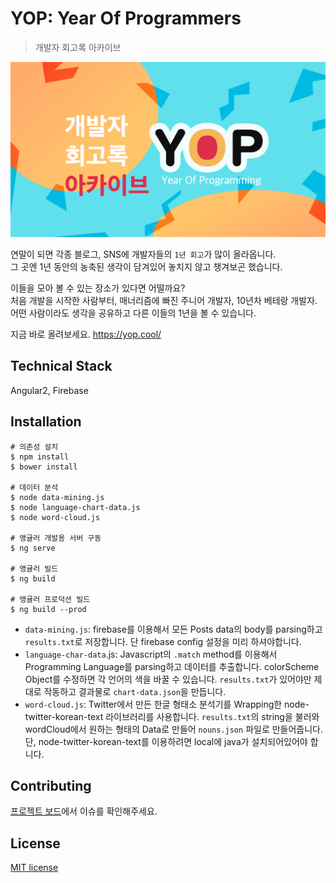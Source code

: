 # YOP: Year Of Programmers
> 개발자 회고록 아카이브

![](./src/assets/img/share.png) </br>

연말이 되면 각종 블로그, SNS에 개발자들의 `1년 회고`가 많이 올라옵니다.</br>
그 곳엔 1년 동안의 농축된 생각이 담겨있어 놓치지 않고 챙겨보곤 했습니다.</br>

이들을 모아 볼 수 있는 장소가 있다면 어떨까요?</br>
처음 개발을 시작한 사람부터, 매너리즘에 빠진 주니어 개발자, 10년차 베테랑 개발자.</br>
어떤 사람이라도 생각을 공유하고 다른 이들의 1년을 볼 수 있습니다.</br>

지금 바로 올려보세요.
https://yop.cool/


## Technical Stack
Angular2, Firebase


## Installation

```shell
# 의존성 설치
$ npm install
$ bower install

# 데이터 분석
$ node data-mining.js
$ node language-chart-data.js
$ node word-cloud.js

# 앵귤러 개발용 서버 구동
$ ng serve

# 앵귤러 빌드
$ ng build

# 앵귤러 프로덕션 빌드 
$ ng build --prod

```
- `data-mining.js`: firebase를 이용해서 모든 Posts data의 body를 parsing하고 `results.txt`로 저장합니다.
단 firebase config 설정을 미리 하셔야합니다.
- `language-char-data`.js: Javascript의 `.match` method를 이용해서 Programming Language를 parsing하고 데이터를 추출합니다. colorScheme Object를 수정하면 각 언어의 색을 바꿀 수 있습니다. `results.txt`가 있어야만 제대로 작동하고 결과물로 `chart-data.json`을 만듭니다.
- `word-cloud.js`: Twitter에서 만든 한글 형태소 분석기를 Wrapping한 node-twitter-korean-text 라이브러리를 사용합니다. `results.txt`의 string을 불러와 wordCloud에서 원하는 형태의 Data로 만들어 `nouns.json` 파일로 만들어줍니다. 단, node-twitter-korean-text를 이용하려면 local에 java가 설치되어있어야 합니다.


## Contributing
[프로젝트 보드](https://github.com/9XDM/YOP/projects/)에서 이슈를 확인해주세요.


## License
[MIT license](https://opensource.org/licenses/MIT)
